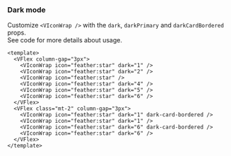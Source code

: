 ### Dark mode

Customize `<VIconWrap />` with the `dark`, `darkPrimary`
and `darkCardBordered` props.  
See code for more details about usage.

<!--code-->

```vue
<template>
  <VFlex column-gap="3px">
    <VIconWrap icon="feather:star" dark="1" />
    <VIconWrap icon="feather:star" dark="2" />
    <VIconWrap icon="feather:star" />
    <VIconWrap icon="feather:star" dark="4" />
    <VIconWrap icon="feather:star" dark="5" />
    <VIconWrap icon="feather:star" dark="6" />
  </VFlex>
  <VFlex class="mt-2" column-gap="3px">
    <VIconWrap icon="feather:star" dark="1" dark-card-bordered />
    <VIconWrap icon="feather:star" dark="1" />
    <VIconWrap icon="feather:star" dark="6" dark-card-bordered />
    <VIconWrap icon="feather:star" dark="6" />
  </VFlex>
</template>
```

<!--/code-->

<!--example-->

<div>
  <VFlex column-gap="3px">
    <VIconWrap icon="feather:star" dark="1" />
    <VIconWrap icon="feather:star" dark="2" />
    <VIconWrap icon="feather:star" />
    <VIconWrap icon="feather:star" dark="4" />
    <VIconWrap icon="feather:star" dark="5" />
    <VIconWrap icon="feather:star" dark="6" />
  </VFlex>
  <VFlex class="mt-2" column-gap="3px">
    <VIconWrap icon="feather:star" dark="1" dark-card-bordered />
    <VIconWrap icon="feather:star" dark="1" />
    <VIconWrap icon="feather:star" dark="6" dark-card-bordered />
    <VIconWrap icon="feather:star" dark="6" />
  </VFlex>
</div>

<!--/example-->
